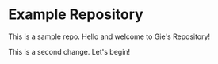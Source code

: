 # Example Repository
This is a sample repo. Hello and welcome to Gie's Repository!

This is a second change. Let's begin!